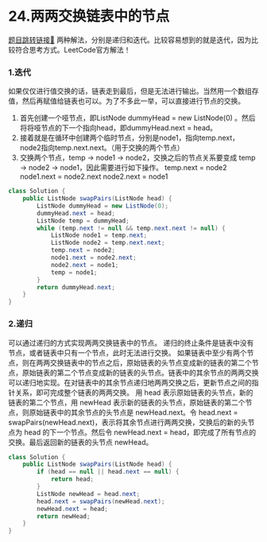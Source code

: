 # 24.两两交换链表中的节点
[题目跳转链接🔗](https://leetcode.cn/problems/swap-nodes-in-pairs/)
两种解法，分别是递归和迭代。比较容易想到的就是迭代，因为比较符合思考方式。LeetCode官方解法！
### 1.迭代
如果仅仅进行值交换的话，链表走到最后，但是无法进行输出。当然用一个数组存值，然后再赋值给链表也可以。为了不多此一举，可以直接进行节点的交换。
1. 首先创建一个哑节点，即ListNode dummyHead = new ListNode(0) 。然后将将哑节点的下一个指向head，即dummyHead.next = head。
2. 接着就是在循环中创建两个临时节点，分别是node1，指向temp.next，node2指向temp.next.next。（用于交换的两个节点）
3. 交换两个节点，temp -> node1 -> node2，交换之后的节点关系要变成 temp -> node2 -> node1，因此需要进行如下操作。
temp.next = node2
node1.next = node2.next
node2.next = node1
```java
class Solution {
    public ListNode swapPairs(ListNode head) {
        ListNode dummyHead = new ListNode(0);
        dummyHead.next = head;
        ListNode temp = dummyHead;
        while (temp.next != null && temp.next.next != null) {
            ListNode node1 = temp.next;
            ListNode node2 = temp.next.next;
            temp.next = node2;
            node1.next = node2.next;
            node2.next = node1;
            temp = node1;
        }
        return dummyHead.next;
    }
}
```
### 2.递归
可以通过递归的方式实现两两交换链表中的节点。
递归的终止条件是链表中没有节点，或者链表中只有一个节点，此时无法进行交换。
如果链表中至少有两个节点，则在两两交换链表中的节点之后，原始链表的头节点变成新的链表的第二个节点，原始链表的第二个节点变成新的链表的头节点。链表中的其余节点的两两交换可以递归地实现。在对链表中的其余节点递归地两两交换之后，更新节点之间的指针关系，即可完成整个链表的两两交换。
用 head 表示原始链表的头节点，新的链表的第二个节点，用 newHead 表示新的链表的头节点，原始链表的第二个节点，则原始链表中的其余节点的头节点是 newHead.next。令 head.next = swapPairs(newHead.next)，表示将其余节点进行两两交换，交换后的新的头节点为 head 的下一个节点。然后令 newHead.next = head，即完成了所有节点的交换。最后返回新的链表的头节点 newHead。
```java
class Solution {
    public ListNode swapPairs(ListNode head) {
        if (head == null || head.next == null) {
            return head;
        }
        ListNode newHead = head.next;
        head.next = swapPairs(newHead.next);
        newHead.next = head;
        return newHead;
    }
}
```
